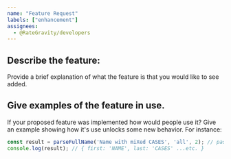 ```yaml
---
name: "Feature Request"
labels: ["enhancement"]
assignees:
  - @RateGravity/developers
---
```


## Describe the feature:
Provide a brief explanation of what the feature is that you would like to see added.

## Give examples of the feature in use.
If your proposed feature was implemented how would people use it? Give an example showing how it's use unlocks some new behavior.
For instance:
```js
const result = parseFullName('Name with miXed CASES', 'all', 2); // pass 2 to fix case to indicate all caps
console.log(result); // { first: 'NAME', last: 'CASES' ...etc. }
```
